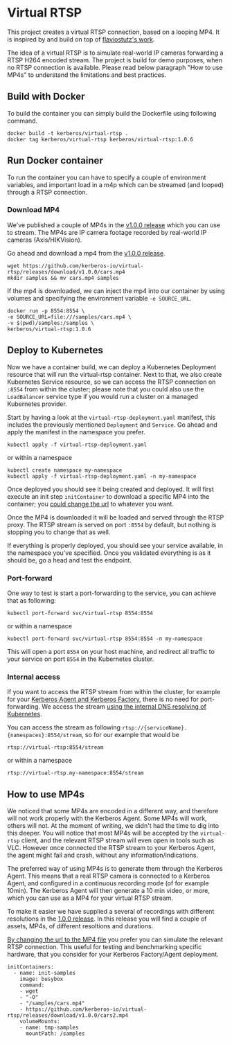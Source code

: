# Virtual RTSP

This project creates a virtual RTSP connection, based on a looping MP4. It is inspired by and build on top of [flaviostutz's work](https://github.com/flaviostutz/rtsp-relay).

The idea of a virtual RTSP is to simulate real-world IP cameras forwarding a RTSP H264 encoded stream. The project is build for demo purposes, when no RTSP connection is available. Please read below paragraph "How to use MP4s" to understand the limitations and best practices.

## Build with Docker

To build the container you can simply build the Dockerfile using following command.

    docker build -t kerberos/virtual-rtsp .
    docker tag kerberos/virtual-rtsp kerberos/virtual-rtsp:1.0.6

## Run Docker container

To run the container you can have to specify a couple of environment variables, and important load in a m4p which can be streamed (and looped) through a RTSP connection.

### Download MP4

We've published a couple of MP4s in the [v1.0.0 release](https://github.com/kerberos-io/virtual-rtsp/releases/tag/v1.0.0) which you can use to stream. The MP4s are IP camera footage recorded by real-world IP cameras (Axis/HIKVision).

Go ahead and download a mp4 from the [v1.0.0 release](https://github.com/kerberos-io/virtual-rtsp/releases/tag/v1.0.0).

    wget https://github.com/kerberos-io/virtual-rtsp/releases/download/v1.0.0/cars.mp4
    mkdir samples && mv cars.mp4 samples

If the mp4 is downloaded, we can inject the mp4 into our container by using volumes and specifying the environment variable `-e SOURCE_URL`.

    docker run -p 8554:8554 \
    -e SOURCE_URL=file:///samples/cars.mp4 \
    -v $(pwd)/samples:/samples \
    kerberos/virtual-rtsp:1.0.6

## Deploy to Kubernetes

Now we have a container build, we can deploy a Kubernetes Deployment resource that will run the virtual-rtsp container. Next to that, we also create Kubernetes Service resource, so we can access the RTSP connection on `:8554` from within the cluster; please note that you could also use the `LoadBalancer` service type if you would run a cluster on a managed Kubernetes provider.

Start by having a look at the `virtual-rtsp-deployment.yaml` manifest, this includes the previously mentioned `Deployment` and `Service`. Go ahead and apply the manifest in the namespace you prefer.

    kubectl apply -f virtual-rtsp-deployment.yaml 

or within a namespace

    kubectl create namespace my-namespace
    kubectl apply -f virtual-rtsp-deployment.yaml -n my-namespace

Once deployed you should see it being created and deployed. It will first execute an init step `initContainer` to download a specific MP4 into the container; you [could change the url](https://github.com/kerberos-io/virtual-rtsp/blob/master/virtual-rtsp-deployment.yaml#L28) to whatever you want.

Once the MP4 is downloaded it will be loaded and served through the RTSP proxy. The RTSP stream is served on port `:8554` by default, but nothing is stopping you to change that as well.

If everything is properly deployed, you should see your service available, in the namespace you've specified. Once you validated everything is as it should be, go a head and test the endpoint.

### Port-forward

One way to test is start a port-forwarding to the service, you can achieve that as following:

    kubectl port-forward svc/virtual-rtsp 8554:8554

or within a namespace

    kubectl port-forward svc/virtual-rtsp 8554:8554 -n my-namespace

This will open a port `8554` on your host machine, and redirect all traffic to your service on port `8554` in the Kubernetes cluster.

### Internal access

If you want to access the RTSP stream from within the cluster, for example for your [Kerberos Agent and Kerberos Factory](https://doc.kerberos.io/factory/first-things-first/), there is no need for port-forwarding. We access the stream [using the internal DNS resolving of Kubernetes](https://kubernetes.io/docs/concepts/services-networking/dns-pod-service/).

You can access the stream as following `rtsp://{serviceName}.{namespaces}:8554/stream`, so for our example that would be

    rtsp://virtual-rtsp:8554/stream

or within a namespace

    rtsp://virtual-rtsp.my-namespace:8554/stream

## How to use MP4s

We noticed that some MP4s are encoded in a different way, and therefore will not work properly with the Kerberos Agent. Some MP4s will work, others will not. At the moment of writing, we didn't had the time to dig into this deeper. You will notice that most MP4s will be accepted by the `virtual-rtsp` client, and the relevant RTSP stream will even open in tools such as VLC. However once connected the RTSP stream to your Kerberos Agent, the agent might fail and crash, without any information/indications.

The preferred way of using MP4s is to generate them through the Kerberos Agent. This means that a real RTSP camera is connected to a Kerberos Agent, and configured in a continuous recording mode (of for example 10min). The Kerberos Agent will then generate a 10 min video, or more, which you can use as a MP4 for your virtual RTSP stream.

To make it easier we have supplied a several of recordings with different resolutions in the [1.0.0 release](https://github.com/kerberos-io/virtual-rtsp/releases/tag/v1.0.0). In this release you will find a couple of assets, MP4s, of different resoltions and durations.

[By changing the url to the MP4 file](https://github.com/kerberos-io/virtual-rtsp/blob/master/virtual-rtsp-deployment.yaml#L28) you prefer you can simulate the relevant RTSP connection. This useful for testing and benchmarking specific hardware, that you consider for your Kerberos Factory/Agent deployment.

    initContainers:
      - name: init-samples
        image: busybox
        command:
        - wget
        - "-O"
        - "/samples/cars.mp4"
        - https://github.com/kerberos-io/virtual-rtsp/releases/download/v1.0.0/cars2.mp4
        volumeMounts:
        - name: tmp-samples
          mountPath: /samples

